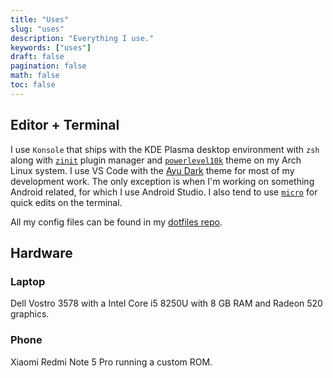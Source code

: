 ```yaml
---
title: "Uses"
slug: "uses"
description: "Everything I use."
keywords: ["uses"]
draft: false
pagination: false
math: false
toc: false
---
```


## Editor + Terminal

I use `Konsole` that ships with the KDE Plasma desktop environment with `zsh`
along with [`zinit`][zinit] plugin manager and [`powerlevel10k`][powerlevel10k]
theme on my Arch Linux system.
I use VS Code with the [Ayu Dark][ayu] theme for most of my development work.
The only exception is when I'm working on something Android related, for which I
use Android Studio.
I also tend to use [`micro`][micro] for quick edits on the terminal.

All my config files can be found in my [dotfiles repo][dotfiles].

## Hardware

### Laptop

Dell Vostro 3578 with a Intel Core i5 8250U with 8 GB RAM and Radeon 520
graphics.

### Phone

Xiaomi Redmi Note 5 Pro running a custom ROM.

[zinit]: https://github.com/zdharma/zinit
[powerlevel10k]: https://github.com/romkatv/powerlevel10k
[ayu]: https://marketplace.visualstudio.com/items?itemName=teabyii.ayu
[micro]: https://github.com/zyedidia/micro
[dotfiles]: https://github.com/SanchithHegde/dotfiles
